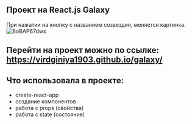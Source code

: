 ##  Проект на React.js Galaxy
При нажатии на кнопку с названием созвездия, меняется картинка. 
![8oBAP67dws](https://user-images.githubusercontent.com/35109743/75681170-f5f5f280-5c8a-11ea-84ea-5c17fe941249.gif)

## Перейти на проект можно по ссылке: https://virdginiya1903.github.io/galaxy/

## Что использовала в проекте: 
+ create-react-app
+ создание компонентов
+ работа с props (свойства)
+ работа с state (состояние)
